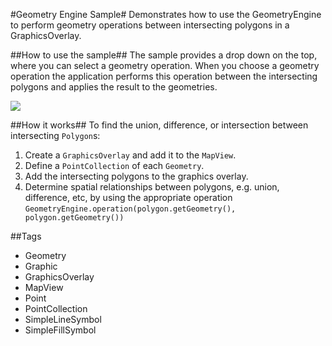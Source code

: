 #Geometry Engine Sample#
Demonstrates how to use the GeometryEngine to perform geometry operations between intersecting polygons in a GraphicsOverlay.

##How to use the sample##
The sample provides a drop down on the top, where you can select a geometry operation. When you choose a geometry operation the application performs this operation between the intersecting polygons and applies the result to the geometries.

![](GeometryEngineSample.png)

##How it works##
To find the union, difference, or intersection between intersecting `Polygon`s:

1. Create a `GraphicsOverlay` and add it to the `MapView`.
2. Define a `PointCollection` of each `Geometry`.
3. Add the intersecting polygons to the graphics overlay.
4. Determine spatial relationships between polygons, e.g. union, difference, etc, by using the appropriate operation `GeometryEngine.operation(polygon.getGeometry(), polygon.getGeometry())`

##Tags
- Geometry
- Graphic
- GraphicsOverlay
- MapView
- Point
- PointCollection
- SimpleLineSymbol
- SimpleFillSymbol
